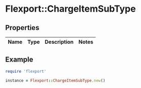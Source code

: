 # Flexport::ChargeItemSubType

## Properties

| Name | Type | Description | Notes |
| ---- | ---- | ----------- | ----- |

## Example

```ruby
require 'flexport'

instance = Flexport::ChargeItemSubType.new()
```

